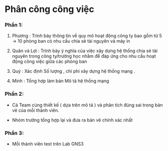 # Phân công công việc

### Phần 1: 

1. Phương : Trình bày thông tin về quy mô hoạt động công ty bao gồm từ 5
 -> 10 phòng ban có nhu cầu chia sẻ tài nguyên và máy in

2. Quân và Lợi : Trình bày ý nghĩa của việc xây dựng hệ thống chia sẻ tài nguyên
trong công ty/trường học nhằm để đáp ứng cho nhu cầu hoạt
động công việc giữa các phòng ban

3. Quý : Xác định Số lượng , chi phí xây dựng hệ thống mạng .

4. Minh : Tổng hợp làm bản Mô tả hệ thống mạng 


### Phần 2: 

- Cả Team cùng thiết kế ( dựa trên mô tả ) và phân tích đúng sai trong bản vẽ của mỗi thành viên. 

- Nhóm trưởng tổng hợp lại và đưa ra bản vẽ chính xác nhất 

### Phần 3:
- Mỗi thành viên test trên Lab GNS3

